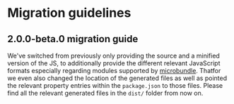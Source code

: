 # Migration guidelines

## 2.0.0-beta.0 migration guide

We've switched from previously only providing the source and a minified version of the JS, to additionally provide the different relevant JavaScript formats especially regarding modules supported by [microbundle](https://npmjs.com/microbundle). Thatfor we even also changed the location of the generated files as well as pointed the relevant property entries within the `package.json` to those files. Please find all the relevant generated files in the `dist/` folder from now on.
